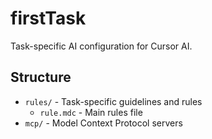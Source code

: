 # firstTask

Task-specific AI configuration for Cursor AI.

## Structure

- `rules/` - Task-specific guidelines and rules
  - `rule.mdc` - Main rules file
- `mcp/` - Model Context Protocol servers
